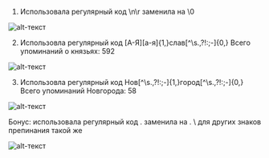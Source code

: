 1. Использовала регулярный код \n\r заменила на \0

![alt-текст](https://pp.userapi.com/c845123/v845123187/63684/v_s46IJLzxU.jpg)

2. Использовла регулярный код [А-Я][а-я]{1,}слав[^\s.,\?!:;-]{0,}
Всего упоминаний о князьях: 592

![alt-текст](https://pp.userapi.com/c845123/v845123231/66d4e/HIwEBpQcYtI.jpg)

3. Использовла регулярный код Нов[^\s.,\?!:;-]{1,}город[^\s.,\?!:;-]{0,}
Всего упоминаний Новгорода: 58

![alt-текст](https://pp.userapi.com/c845123/v845123231/66d79/prg45pfrMZc.jpg)

Бонус: использовала регулярный код  \. заменила на \. \ для других знаков препинания такой же

![alt-текст](https://sun1-13.userapi.com/c840522/v840522718/8719e/xkUgJS7AlDA.jpg)

